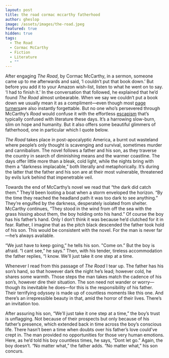```yaml
---
layout: post
title: the road cormac mccarthy fatherhood
author: gheslop
image: /assets/images/the-road.jpeg
featured: true
hidden: true
tags:
  - The Road
  - Cormac McCarthy
  - Fiction
  - Literature
  - ""
---
```

After engaging *The Road*, by Cormac McCarthy, in a sermon, someone came up to me afterwards and said, ‘I couldn’t put that book down.’ But before you add it to your Amazon wish-list, listen to what he went on to say. ‘I had to finish it.’ In the conversation that followed, he explained that he’d found *The Road* almost unbearable. When we say we couldn’t put a book down we usually mean it as a compliment—even though most [page turners](https://rekindle.co.za/content/2022-12-12-best-books-2022)are also instantly forgettable. But no one who’s persevered through McCarthy’s *Road* would confuse it with the effortless [escapism](https://rekindle.co.za/content/2023-12-06-escapism-literature) that’s typically confused with literature these days. It’s a harrowing slow-burn, slim on hope and humanity. But it also offers some beautiful glimmers of fatherhood, one in particular which I quote below.

*The Road* takes place in post-apocalyptic America, a burnt out wasteland where people’s only thought is scavenging and survival, sometimes murder and cannibalism. The novel follows a father and his son, as they traverse the country in search of diminishing means and the warmer coastline. The days offer little more than a bleak, cold light, while the nights bring with them a “darkness implacable,” both literally and metaphorically. It’s during the latter that the father and his son are at their most vulnerable, threatened by evils lurk behind that impenetrable veil.

Towards the end of McCarthy’s novel we read that “the dark did catch them.” They’d been looting a boat when a storm enveloped the horizon. “By the time they reached the headland path it was too dark to see anything.” They’re engulfed by the darkness, desperately isolated from shelter. McCarthy continues, “They stood in the wind from off the sea with the grass hissing about them, the boy holding onto his hand.” Of course the boy has his father’s hand. Only I don’t think it was because he’d clutched for it in fear. Rather, I imagine that as the pitch black descended the father took hold of his son. This would be consistent with the novel. For the man is never far—he’s always available.

“We just have to keep going,” he tells his son. "Come on.” But the boy is afraid. “I cant see,” he says.” Then, with his tender, tireless accommodation the father replies, “I know. We'll just take it one step at a time.

Whenever I read from this passage of *The Road* I tear up. The father has his son’s hand, so that however dark the night he’s lead; however cold, he shares some warmth. Those steps the man takes match the cadence of his son’s, however dire their situation. The son need not wander or worry—though its inevitable he does—for this is the responsibility of his father. Their terrifying odyssey is made up of countless moments like this one. And there’s an irrepressible beauty in that, amid the horror of their lives. There’s an invitation too.

After assuring his son, “We'll just take it one step at a time,” the boy’s trust is unflagging. Not because of their prospects but only because of his father’s presence, which extended back in time across the boy’s conscious life. There hasn’t been a time when doubts over his father’s love could’ve crept in. The man provided no opportunities for those very human emotions. Here, as he’d told his boy countless times, he says, “Dont let go.” Again, the boy doesn’t. “No matter what,” the father adds. “No matter what,” his son concurs.